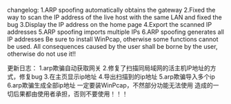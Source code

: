 changelog:
1.ARP spoofing automatically obtains the gateway
2.Fixed the way to scan the IP address of the live host with the same LAN and fixed the bug
3.Display the IP address on the home page
4.Export the scanned IP addresses
5.ARP spoofing imports multiple IPs
6.ARP spoofing generates all IP addresses
Be sure to install WinPcap, otherwise some functions cannot be used. 
All consequences caused by the user shall be borne by the user, otherwise do not use it!!

更新日志：
1.arp欺骗自动获取网关
2.修复了扫描同局域网的活主机IP地址的方式，修复bug
3.在主页显示ip地址
4.导出扫描到的ip地址
5.arp欺骗导入多个ip
6.arp欺骗生成全部ip地址
一定要装WinPcap，不然部分功能无法使用
造成的一切后果都由使用者承担，否则不要使用！！！
